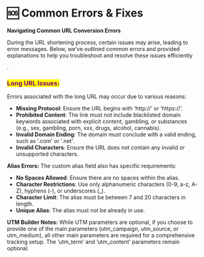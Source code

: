 # 🆘 Common Errors & Fixes

**Navigating Common URL Conversion Errors**

During the URL shortening process, certain issues may arise, leading to error messages. Below, we've outlined common errors and provided explanations to help you troubleshoot and resolve these issues efficiently



.

### <mark style="color:purple;">**Long URL Issues:**</mark>&#x20;

Errors associated with the long URL may occur due to various reasons:

* **Missing Protocol**: Ensure the URL begins with ‘http://’ or ‘https://’.
* **Prohibited Content**: The link must not include blacklisted domain keywords associated with explicit content, gambling, or substances (e.g., sex, gambling, porn, xxx, drugs, alcohol, cannabis).
* **Invalid Domain Ending**: The domain must conclude with a valid ending, such as '.com' or '.net'.
* **Invalid Characters**: Ensure the URL does not contain any invalid or unsupported characters.

**Alias Errors:** The custom alias field also has specific requirements:

* **No Spaces Allowed**: Ensure there are no spaces within the alias.
* **Character Restrictions**: Use only alphanumeric characters (0-9, a-z, A-Z), hyphens (-), or underscores (\_).
* **Character Limit**: The alias must be between 7 and 20 characters in length.
* **Unique Alias**: The alias must not be already in use.

**UTM Builder Notes:** While UTM parameters are optional, if you choose to provide one of the main parameters (utm\_campaign, utm\_source, or utm\_medium), all other main parameters are required for a comprehensive tracking setup. The ‘utm\_term’ and ‘utm\_content’ parameters remain optional.
